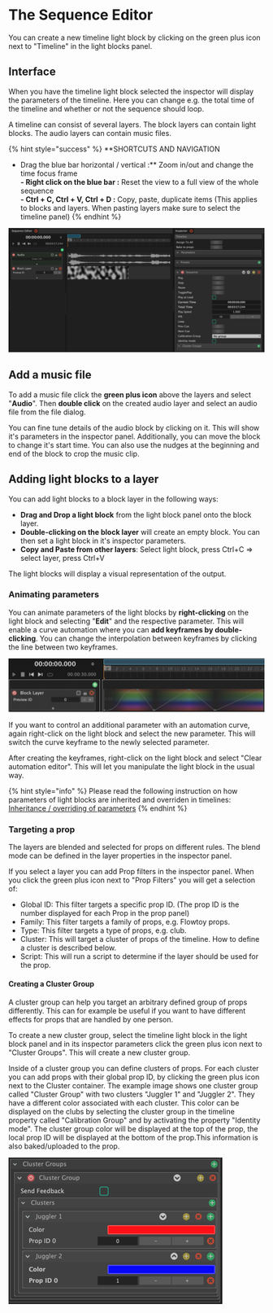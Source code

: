 # The Sequence Editor

You can create a new timeline light block by clicking on the green plus icon next to "Timeline" in the light blocks panel.

## Interface

When you have the timeline light block selected the inspector will display the parameters of the timeline. Here you can change e.g. the total time of the timeline and whether or not the sequence should loop.

A timeline can consist of several layers. The block layers can contain light blocks. The audio layers can contain music files. 

{% hint style="success" %}
**SHORTCUTS AND NAVIGATION  
- Drag the blue bar horizontal / vertical :** Zoom in/out and change the time focus frame  
**- Right click on the blue bar :** Reset the view to a full view of the whole sequence  
**- Ctrl + C, Ctrl + V, Ctrl + D :** Copy, paste, duplicate items \(This applies to blocks and layers. When pasting layers make sure to select the timeline panel\)
{% endhint %}

![](../.gitbook/assets/screenshot-2020-05-24-at-16.48.39.png)

## Add a music file

To add a music file click the **green plus icon** above the layers and select "**Audio**". Then **double click** on the created audio layer and select an audio file from the file dialog.

You can fine tune details of the audio block by clicking on it. This will show it's parameters in the inspector panel. Additionally, you can move the block to change it's start time. You can also use the nudges at the beginning and end of the block to crop the music clip.

## Adding light blocks to a layer

You can add light blocks to a block layer in the following ways:

* **Drag and Drop a light block** from the light block panel onto the block layer.
* **Double-clicking on the block layer** will create an empty block. You can then set a light block in it's inspector parameters.
* **Copy and Paste from other layers**: Select light block, press Ctrl+C =&gt; select layer, press Ctrl+V

The light blocks will display a visual representation of the output.

### Animating parameters

You can animate parameters of the light blocks by **right-clicking** on the light block and selecting "**Edit**" and the respective parameter. This will enable a curve automation where you can **add keyframes by double-clicking**. You can change the interpolation between keyframes by clicking the line between two keyframes.

![](../.gitbook/assets/bento-timeline-parameter-animation.png)

If you want to control an additional parameter with an automation curve, again right-click on the light block and select the new parameter. This will switch the curve keyframe to the newly selected parameter.

After creating the keyframes, right-click on the light block and select "Clear automation editor". This will let you manipulate the light block in the usual way.

{% hint style="info" %}
Please read the following instruction on how parameters of light blocks are inherited and overriden in timelines:  
[Inheritance / overriding of parameters](light-blocks/#inheritance-overriding-of-parameter-values)
{% endhint %}

### Targeting a prop

The layers are blended and selected for props on different rules. The blend mode can be defined in the layer properties in the inspector panel. 

If you select a layer you can add Prop filters in the inspector panel. When you click the green plus icon next  to "Prop Filters" you will get a selection of:

* Global ID: This filter targets a specific prop ID. \(The prop ID is the number displayed for each Prop in the prop panel\)
* Family: This filter targets a family of props, e.g. Flowtoy props.
* Type: This filter targets a type of props, e.g. club.
* Cluster: This will target a cluster of props of the timeline. How to define a cluster is described below.
* Script: This will run a script to determine if the layer should be used for the prop.

#### Creating a Cluster Group

A cluster group can help you target an arbitrary defined group of props differently. This can for example be useful if you want to have different effects for props that are handled by one person.

 To create a new cluster group, select the timeline light block in the light block panel and in its inspector parameters click the green plus icon next to "Cluster Groups". This will create a new cluster group.

Inside of a cluster group you can define clusters of props. For each cluster you can add props with their global prop ID, by clicking the green plus icon next to the Cluster container. The example image shows one  cluster group called "Cluster Group" with two clusters "Juggler 1" and "Juggler 2". They have a different color associated with each cluster. This color can be displayed on the clubs by selecting the cluster group in the timeline property called "Calibration Group" and by activating the property "Identity mode". The cluster group color will be displayed at the top of the prop, the local prop ID will be displayed at the bottom of the prop.This information is also baked/uploaded to the prop.

![](../.gitbook/assets/bento-cluster-groups.png)




